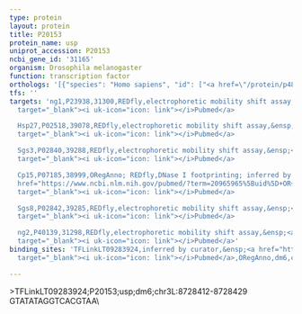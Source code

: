 ```yaml
---
type: protein
layout: protein
title: P20153
protein_name: usp
uniprot_accession: P20153
ncbi_gene_id: '31165'
organism: Drosophila melanogaster
function: transcription factor
orthologs: '[{"species": "Homo sapiens", "id": ["<a href=\"/protein/p48443\">P48443</a>", "<a href=\"/protein/p28702\">P28702</a>", "<a href=\"/protein/p19793\">P19793</a>"]}, {"species": "Mus musculus", "id": ["<a href=\"/protein/p28704\">P28704</a>", "E9Q9V9", "A2AJP2"]}, {"species": "Rattus norvegicus", "id": ["A0A0G2JZ22", "A0A0G2QBZ5", "Q0VJ96"]}]'
tfs: ''
targets: 'ng1,P23938,31300,REDfly,electrophoretic mobility shift assay,&ensp;<a href="https://www.ncbi.nlm.nih.gov/pubmed/?term=20965965%5Buid%5D+OR+9466931%5Buid%5D"
  target="_blank"><i uk-icon="icon: link"></i>Pubmed</a>

  Hsp27,P02518,39078,REDfly,electrophoretic mobility shift assay,&ensp;<a href="https://www.ncbi.nlm.nih.gov/pubmed/?term=15207730%5Buid%5D+OR+20965965%5Buid%5D+OR+8007953%5Buid%5D"
  target="_blank"><i uk-icon="icon: link"></i>Pubmed</a>

  Sgs3,P02840,39288,REDfly,electrophoretic mobility shift assay,&ensp;<a href="https://www.ncbi.nlm.nih.gov/pubmed/?term=20965965%5Buid%5D+OR+9106163%5Buid%5D"
  target="_blank"><i uk-icon="icon: link"></i>Pubmed</a>

  Cp15,P07185,38999,ORegAnno; REDfly,DNase I footprinting; inferred by curator,&ensp;<a
  href="https://www.ncbi.nlm.nih.gov/pubmed/?term=20965965%5Buid%5D+OR+2120114%5Buid%5D+OR+26578589%5Buid%5D"
  target="_blank"><i uk-icon="icon: link"></i>Pubmed</a>

  Sgs8,P02842,39285,REDfly,electrophoretic mobility shift assay,&ensp;<a href="https://www.ncbi.nlm.nih.gov/pubmed/?term=20965965%5Buid%5D+OR+9106163%5Buid%5D"
  target="_blank"><i uk-icon="icon: link"></i>Pubmed</a>

  ng2,P40139,31298,REDfly,electrophoretic mobility shift assay,&ensp;<a href="https://www.ncbi.nlm.nih.gov/pubmed/?term=20965965%5Buid%5D+OR+9466931%5Buid%5D"
  target="_blank"><i uk-icon="icon: link"></i>Pubmed</a>'
binding_sites: 'TFLinkLT09283924,inferred by curator,&ensp;<a href="https://www.ncbi.nlm.nih.gov/pubmed/?term=2120114%5Buid%5D"
  target="_blank"><i uk-icon="icon: link"></i>Pubmed</a>,ORegAnno,dm6,chr3L,8728412,8728429,+'

---
```

\>TFLinkLT09283924;P20153;usp;dm6;chr3L:8728412-8728429\GTATATAGGTCACGTAA\